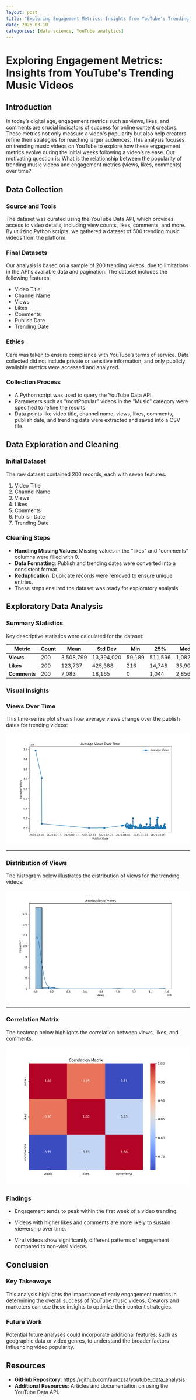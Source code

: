 ```yaml
---
layout: post
title: "Exploring Engagement Metrics: Insights from YouTube's Trending Videos"
date: 2025-03-10
categories: [data science, YouTube analytics]
---
```


# Exploring Engagement Metrics: Insights from YouTube's Trending Music Videos

## Introduction
In today’s digital age, engagement metrics such as views, likes, and comments are crucial indicators of success for online content creators. These metrics not only measure a video's popularity but also help creators refine their strategies for reaching larger audiences. This analysis focuses on trending music videos on YouTube to explore how these engagement metrics evolve during the initial weeks following a video’s release. Our motivating question is: What is the relationship between the popularity of trending music videos and engagement metrics (views, likes, comments) over time?

## Data Collection
### Source and Tools
The dataset was curated using the YouTube Data API, which provides access to video details, including view counts, likes, comments, and more. By utilizing Python scripts, we gathered a dataset of 500 trending music videos from the platform.
### Final Datasets
Our analysis is based on a sample of 200 trending videos, due to limitations in the API's available data and pagination. The dataset includes the following features:
- Video Title
- Channel Name
- Views
- Likes
- Comments
- Publish Date
- Trending Date
### Ethics
Care was taken to ensure compliance with YouTube’s terms of service. Data collected did not include private or sensitive information, and only publicly available metrics were accessed and analyzed.
### Collection Process
- A Python script was used to query the YouTube Data API.
- Parameters such as "mostPopular" videos in the "Music" category were specified to refine the results.
- Data points like video title, channel name, views, likes, comments, publish date, and trending date were extracted and saved into a CSV file.

## Data Exploration and Cleaning
### Initial Dataset
The raw dataset contained 200 records, each with seven features:
1. Video Title
2. Channel Name
3. Views
4. Likes
5. Comments
6. Publish Date
7. Trending Date

### Cleaning Steps
- **Handling Missing Values**: Missing values in the "likes" and "comments" columns were filled with 0.
- **Data Formatting**: Publish and trending dates were converted into a consistent format.
- **Reduplication**: Duplicate records were removed to ensure unique entries.
- These steps ensured the dataset was ready for exploratory analysis.

## Exploratory Data Analysis
### Summary Statistics
Key descriptive statistics were calculated for the dataset:

| Metric       | Count     | Mean       | Std Dev      | Min     | 25%      | Median   | 75%      | Max        |
|--------------|-----------|------------|--------------|---------|----------|----------|----------|------------|
| **Views**    | 200       | 3,508,799  | 13,394,020   | 59,189  | 511,596  | 1,082,914| 2,370,469| 157,510,500|
| **Likes**    | 200       | 123,737    | 425,388      | 216     | 14,748   | 35,904   | 98,723   | 4,695,439  |
| **Comments** | 200       | 7,083      | 18,165       | 0       | 1,044    | 2,856    | 6,141    | 180,905    |


### Visual Insights
### **Views Over Time**

This time-series plot shows how average views change over the publish dates for trending videos:

![Time-Series Plot](time_series_plot.png)

---

### **Distribution of Views**

The histogram below illustrates the distribution of views for the trending videos:

![Distribution Plot](distribution_plot.png)

---

### **Correlation Matrix**

The heatmap below highlights the correlation between views, likes, and comments:

![Correlation Matrix](correlation_matrix.png)

### Findings
- Engagement tends to peak within the first week of a video trending.

- Videos with higher likes and comments are more likely to sustain viewership over time.

- Viral videos show significantly different patterns of engagement compared to non-viral videos.

## Conclusion
### Key Takeaways
This analysis highlights the importance of early engagement metrics in determining the overall success of YouTube music videos. Creators and marketers can use these insights to optimize their content strategies.

### Future Work
Potential future analyses could incorporate additional features, such as geographic data or video genres, to understand the broader factors influencing video popularity.

## Resources
- **GitHub Repository**: https://github.com/aurozsa/youtube_data_analysis
- **Additional Resources**: Articles and documentation on using the YouTube Data API.
